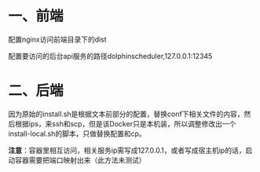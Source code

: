 # 一、前端

配置nginx访问前端目录下的dist

配置要访问的后台api服务的路径dolphinscheduler,127.0.0.1:12345

# 二、后端

因为原始的install.sh是根据文本前部分的配置，替换conf下相关文件的内容，然后根据ips，来ssh和scp，但是该Docker只是本机装，所以调整修改出一个install-local.sh的脚本，只做替换配置和cp。

**注意**：容器里相互访问，相关服务ip需写成127.0.0.1，或者写成宿主机ip的话，启动容器需要把端口映射出来（此方法未测试）
